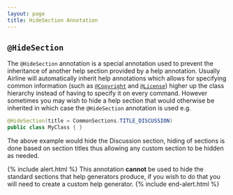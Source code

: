 ```yaml
---
layout: page
title: HideSection Annotation
---
```


## `@HideSection`

The `@HideSection` annotation is a special annotation used to prevent the inheritance of another help section provided by a help annotation.  Usually Airline will automatically inherit help annotations which allows for specifying common information (such as [`@Copyright`](copyright.html) and [`@License`](license.html)) higher up the class hierarchy instead of having to specify it on every command.  However sometimes you may wish to hide a help section that would otherwise be inherited in which case the `@HideSection` annotation is used e.g.

```java
@HideSection(title = CommonSections.TITLE_DISCUSSION)
public class MyClass { }
```

The above example would hide the Discussion section, hiding of sections is done based on section titles thus allowing any custom section to be hidden as needed.

{% include alert.html %}
This annotation **cannot** be used to hide the standard sections that help generators produce, if you wish to do that you will need to create a custom help generator.
{% include end-alert.html %}